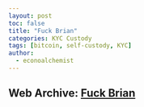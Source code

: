 ```yaml
---
layout: post
toc: false
title: "Fuck Brian"
categories: KYC Custody
tags: [bitcoin, self-custody, KYC]
author:
  - econoalchemist
---
```

## Web Archive: [Fuck Brian](https://web.archive.org/web/20201101063706/https://www.econoalchemist.com/post/fuck-brian)
